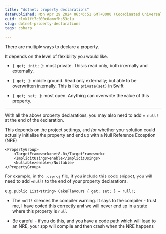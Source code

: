 ```yaml
---
title: "dotnet: property declarations"
datePublished: Mon Apr 29 2024 06:43:51 GMT+0000 (Coordinated Universal Time)
cuid: clvklft7c000c0amnfhs53c1u
slug: dotnet-property-declarations
tags: csharp

---
```


There are multiple ways to declare a property.

It depends on the level of flexibility you would like.

* `{ get; init; }`: most private. This is read only, both internally and externally.
    
* `{ get; }`: middle ground. Read only externally; but able to be overwritten internally. This is like `private(set)` in Swift
    
* `{ get; set; }`: most open. Anything can overwrite the value of this property.
    

---

With all the above property declarations, you may also need to add `= null!` at the end of the declaration.

This depends on the project settings, and /or whether your solution could actually initialise the property and end up with a Null Reference Exception (NRE)

```plaintext
<PropertyGroup>
    <TargetFramework>net8.0</TargetFramework>
    <ImplicitUsings>enable</ImplicitUsings>
    <Nullable>enable</Nullable>
</PropertyGroup>
```

For example, in the `.csproj` file, if you include this code snippet, you will need to add `=null!` to the end of your property declarations.

e.g. `public List<string> CakeFlavours { get; set; } = null!;`

* The `null!` silences the compiler warning. It says to the compiler - trust me, I have coded this correctly and we will never end up in a state where this property is `null`
    
* Be careful - if you do this, and you have a code path which will lead to an NRE, your app will compile and then crash when the NRE happens